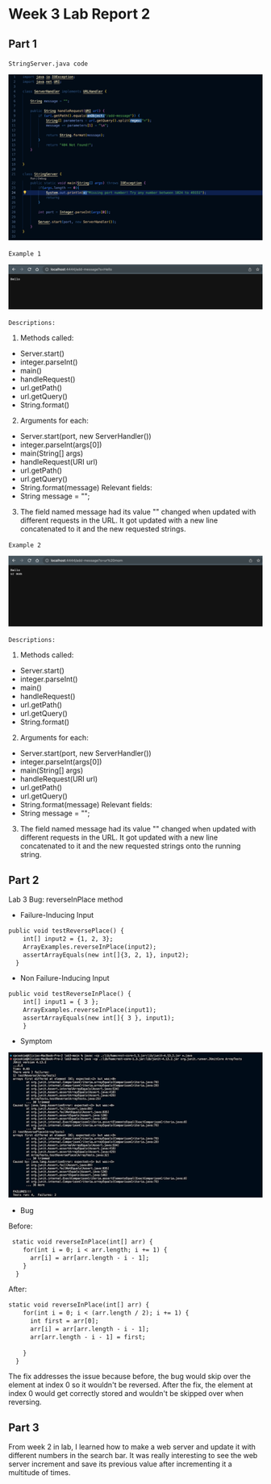 # Week 3 Lab Report 2

## Part 1
`StringServer.java code`

![StringServer](StringServer.png)


`Example 1`

![image](Hello.png)

`Descriptions:`

1. Methods called:
* Server.start()
* integer.parseInt()
* main()
* handleRequest()
* url.getPath()
* url.getQuery()
* String.format()
2. Arguments for each:
* Server.start(port, new ServerHandler())
* integer.parseInt(args[0])
* main(String[] args)
* handleRequest(URI url)
* url.getPath()
* url.getQuery()
* String.format(message)
Relevant fields:
* String message = "";
3. The field named message had its value "" changed when updated with different requests in the URL. It got updated  with a new line concatenated to it and the new requested strings. 



`Example 2`

![image](urmom.png)

`Descriptions:`


1. Methods called:
* Server.start()
* integer.parseInt()
* main()
* handleRequest()
* url.getPath()
* url.getQuery()
* String.format()
2. Arguments for each:
* Server.start(port, new ServerHandler())
* integer.parseInt(args[0])
* main(String[] args)
* handleRequest(URI url)
* url.getPath()
* url.getQuery()
* String.format(message)
Relevant fields:
* String message = "";
3. The field named message had its value "" changed when updated with different requests in the URL. It got updated  with a new line concatenated to it and the new requested strings onto the running string. 


## Part 2
Lab 3 Bug: reverseInPlace method
* Failure-Inducing Input
```
public void testReversePlace() {
    int[] input2 = {1, 2, 3};
    ArrayExamples.reverseInPlace(input2);
    assertArrayEquals(new int[]{3, 2, 1}, input2);
  } 
```
* Non Failure-Inducing Input
```
public void testReverseInPlace() {
    int[] input1 = { 3 };
    ArrayExamples.reverseInPlace(input1);
    assertArrayEquals(new int[]{ 3 }, input1);
	}
```
* Symptom


![Symptom](Symptom.png)
* Bug


Before:
```
 static void reverseInPlace(int[] arr) {
    for(int i = 0; i < arr.length; i += 1) {
      arr[i] = arr[arr.length - i - 1];
    }
  }
```
After:
```
static void reverseInPlace(int[] arr) {
    for(int i = 0; i < (arr.length / 2); i += 1) {
      int first = arr[0];
      arr[i] = arr[arr.length - i - 1];
      arr[arr.length - i - 1] = first; 

    }
  }
```

The fix addresses the issue because before, the bug would skip over the element at index 0 so it wouldn't be reversed. After the fix, the element at index 0 would get correctly stored and wouldn't be skipped over when reversing. 


## Part 3
From week 2 in lab, I learned how to make a web server and update it with different numbers in the search bar. It was really interesting to see the web server increment and save its previous value after incrementing it a multitude of times.
